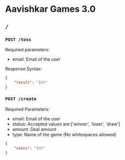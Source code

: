 # Aavishkar Games 3.0

## ```/```

### ```POST /toss```
Required parameters:
- email: Email of the user

Response Syntax:
```json
{
    "result": "Int"
}
```

### ```POST /create```
Required Parameters:
- email: Email of the user
- status: Accepted values are ['winner', 'loser', 'draw']
- amount: Deal amount
- type: Name of the game (No whitespaces allowed)
```json
{
    "coins": "Int"
}
```